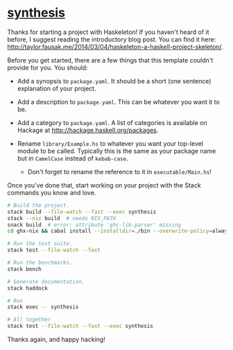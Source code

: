 # [synthesis][]

Thanks for starting a project with Haskeleton! If you haven't heard of it
before, I suggest reading the introductory blog post. You can find it here:
<http://taylor.fausak.me/2014/03/04/haskeleton-a-haskell-project-skeleton/>.

Before you get started, there are a few things that this template couldn't
provide for you. You should:

-   Add a synopsis to `package.yaml`. It should be a short (one sentence)
    explanation of your project.

-   Add a description to `package.yaml`. This can be whatever you want it to
    be.

-   Add a category to `package.yaml`. A list of categories is available on
    Hackage at <http://hackage.haskell.org/packages>.

-   Rename `library/Example.hs` to whatever you want your top-level module to
    be called. Typically this is the same as your package name but in
    `CamelCase` instead of `kebab-case`.

    -   Don't forget to rename the reference to it in
        `executable/Main.hs`!

Once you've done that, start working on your project with the Stack commands
you know and love.

``` sh
# Build the project.
stack build --file-watch --fast --exec synthesis
stack --nix build  # needs NIX_PATH
snack build  # error: attribute 'ghc-lib-parser' missing
cd ghx-nix && cabal install --installdir=./bin --overwrite-policy=always  # cabal: unrecognized 'install' option

# Run the test suite.
stack test --file-watch --fast

# Run the benchmarks.
stack bench

# Generate documentation.
stack haddock

# Run
stack exec -- synthesis

# All together
stack test --file-watch --fast --exec synthesis
```

Thanks again, and happy hacking!

[synthesis]: https://github.com/githubuser/synthesis
